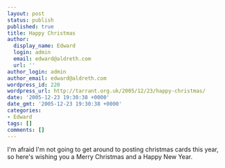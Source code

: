 ```yaml
---
layout: post
status: publish
published: true
title: Happy Christmas
author:
  display_name: Edward
  login: admin
  email: edward@aldreth.com
  url: ''
author_login: admin
author_email: edward@aldreth.com
wordpress_id: 220
wordpress_url: http://tarrant.org.uk/2005/12/23/happy-christmas/
date: '2005-12-23 19:30:38 +0000'
date_gmt: '2005-12-23 19:30:38 +0000'
categories:
- Edward
tags: []
comments: []
---
```


I\'m afraid I\'m not going to get around to posting christmas cards this
year, so here\'s wishing you a Merry Christmas and a Happy New Year.

